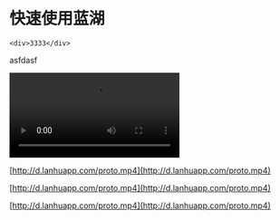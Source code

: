 # 快速使用蓝湖

```text
<div>3333</div>
```

<div>asfdasf</div>

<video controls src="http://d.lanhuapp.com/proto.mp4"></video>


[http://d.lanhuapp.com/proto.mp4](http://d.lanhuapp.com/proto.mp4)

[http://d.lanhuapp.com/proto.mp4](http://d.lanhuapp.com/proto.mp4)

[http://d.lanhuapp.com/proto.mp4](http://d.lanhuapp.com/proto.mp4)

